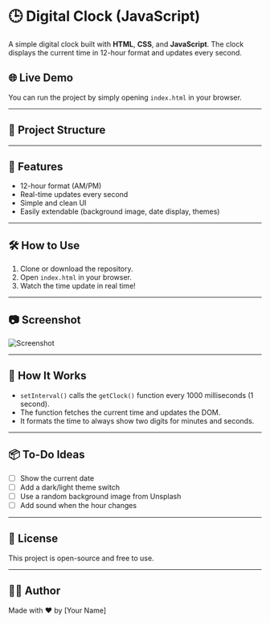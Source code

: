 # 🕒 Digital Clock (JavaScript)

A simple digital clock built with **HTML**, **CSS**, and **JavaScript**. The clock displays the current time in 12-hour format and updates every second.

## 🌐 Live Demo

You can run the project by simply opening `index.html` in your browser.

---

## 📁 Project Structure


---

## 🚀 Features

- 12-hour format (AM/PM)
- Real-time updates every second
- Simple and clean UI
- Easily extendable (background image, date display, themes)

---

## 🛠️ How to Use

1. Clone or download the repository.
2. Open `index.html` in your browser.
3. Watch the time update in real time!

---

## 📷 Screenshot

![Screenshot](screenshot.png) <!-- Add this if you want to include a picture -->

---

## 🧠 How It Works

- `setInterval()` calls the `getClock()` function every 1000 milliseconds (1 second).
- The function fetches the current time and updates the DOM.
- It formats the time to always show two digits for minutes and seconds.

---

## 📦 To-Do Ideas

- [ ] Show the current date
- [ ] Add a dark/light theme switch
- [ ] Use a random background image from Unsplash
- [ ] Add sound when the hour changes

---

## 📄 License

This project is open-source and free to use.

---

## 🙋‍♂️ Author

Made with ❤️ by [Your Name]
